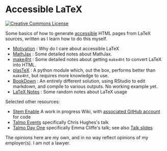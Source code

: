 # Accessible LaTeX

<a rel="license" href="http://creativecommons.org/licenses/by-sa/4.0/"><img alt="Creative Commons License" style="border-width:0" src="https://i.creativecommons.org/l/by-sa/4.0/80x15.png" /></a>

Some basics of how to generate [accessible]() HTML pages from LaTeX sources, written as I learn how to do this myself.

- [Motivation](motivation.md) : Why do I care about accessible LaTeX
- [MathJax](mathjax.md) : Some detailed notes about MathJax.
- [make4ht](make4ht.md) : Some detailed notes about getting `make4ht` to convert LaTeX into HTML.
- [plasTeX](plastex.md) : A python module which, out the box, performs better than `make4ht`, but requires more knowledge to use.
- [BookDown](bookdown.md) : An entirely different solution, using RStudio to edit markdown, and compile to various outputs.  No working example yet.
- [LaTeX Notes](latex.md) : Some random notes about LaTeX usage



Selected other resources:

- [Stem Enable](http://stemenable.s805.sureserver.com/Welcome_to_STEM_Enable) A work in progress Wiki, with [associated GitHub account](https://github.com/stem-enable) for code
- [Talmo Events](http://talmo.uk/events.html) specifically Chris Hughes's talk
- [Talmo Day One](http://talmo.uk/dayone.html) specifically Emma Cliffe's talk; see also [Talk slides](https://stem-enable.github.io/Accessibility-of-maths-e-resources/index.html)


The opinions here are my own, and in no way reflect opinions of my employer(s).  I am not a lawyer.
